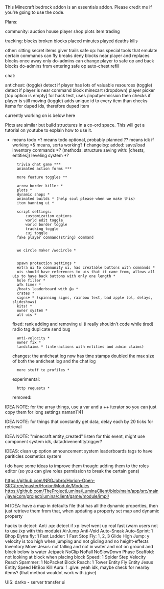 This Minecraft bedrock addon is an essentials addon. Please credit me if you're going to use the code.

Plans:

community:
    auction house
    player shop
    plots
    item trading

tracking:
    blocks broken
    blocks placed
    minutes played
    deaths
    kills

other:
    sitting
    secret items giver
    trails
    safe op:
        has special tools that emulate certain commands
        can fly
        breaks deny blocks near player and replaces blocks once away
        only do-admins can change player to safe op and back
        blocks do-admins from entering safe op
    auto-chest refill



chat:
    
    
anticheat:
    (toggle) detect if player has lots of valuable resources
    (toggle) detect if player is near command block minecart
    (dropdown) player picker [top option is empty] for hack test, uses /inputpermission then checks if player is still moving
    (toggle) adds unique id to every item than checks items for duped ids, therefore duped item


currently working on is below here

Plots are similar but build structures in a co-ord space. This will get a tutorial on youtube to explain how to use it.


* means todo 
*? means todo optional, probably planned
?? means idk if working
*& means, sorta working?
<b>f</b>
changelog:
    added:
        save/load inventory commands *? (methods: structure saving with: [chests, entities])
        leveling system *?


        trivia chat game ***
        animated action forms ***

        more feature toggles **

        arrow border killer *
        plots *
        dynamic shops *
        animated builds * (help soul please when we make this)
        item banning ui *

        script settings:
            customization options
            world edit toggle
            world border toggle
            tracking toggle
            cui toggle
        fake player command(string) command


        we circle maker /wecircle *


        spawn protection settings *
        extra ui to community ui, has creatable buttons with commands *
        uis should have references to uis that it came from, allows all uis to have back buttons with only one length *
        hole filler *
        afk timer *
        /boats leaderboard with @a *
        crates *
        signs+ * (spinning signs, rainbow text, bad apple lol, delays, slideshows)
        kits! *
        owner system *
        alt uis *


    fixed:
        rank adding and removing ui (i really shouldn't code while tired)
        radio tag duplicate send bug

        anti-velocity *
        owner fix *
        landclaims * (interactions with entities and admin claims)

        
    changes:
        the anticheat log now has time stamps
        doubled the max size of both the anticheat log and the chat log

        more stuff to profiles *

    experimental:
        

        http requests *

    removed:
        
        

IDEA NOTE: for the array things, use a var and a ++ iterator so you can just copy them for long settings
naman1141

IDEA NOTE: for things that constantly get data, delay each by 20 ticks for retrieval

IDEA NOTE: "minecraft:entity_created" listen for this event, might use component system idk, datadrivenentitytrigger?

IDEAS:
clean up option
announcement system
leaderboards
tags to have pariticles
cosmetics system

i do have some ideas to improve them though:
adding them to the roles editor (so you can give roles permission to break the certain gens)

https://github.com/NRGJobro/Horion-Open-SRC/tree/master/Horion/Module/Modules
https://github.com/TheProjectLumina/LuminaClient/blob/main/app/src/main/java/com/project/lumina/client/game/module/impl/


M IDEA: have a map in defaults file that has all the dynamic properties, then just retrieve them from that, when updating a property set map and dynamic property

hacks to detect:
Anti .xp: detect if xp level went up real fast (warn users not to use /xp with this module)
AirJump
Anti-Void
Auto-Sneak
Auto-Sprint: 1
Bhop
Elytra fly: 1
Fast Ladder: 1
Fast Stop
Fly: 1, 2, 3
Glide
High Jump: y velocity is too high when jumping and not gliding and no height-effects
Inventory Move
Jesus: not falling and not in water and not on ground and block below is water
Jetpack
NoClip
NoFall
NoSlowDown
Phase
Scaffold: not looking at block when placing block
Speed: 1
Spider
Step
Velocity
Reach
Spammer: 1
NoPacket
Block Reach: 1
Tower
Entity Fly
Entity Jesus
Entity Speed
HitBox
Kill Aura: 1
.give: yeah idk, maybe check for nearby items? (that method wouldnt work with /give)



UIS:
    darko - server transfer ui
    